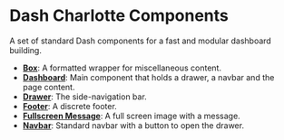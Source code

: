 # Dash Charlotte Components

A set of standard Dash components for a fast and modular dashboard building.

- [**Box**]({{cookiecutter.app_name}}/components/box.py): A formatted wrapper for miscellaneous content.
- [**Dashboard**]({{cookiecutter.app_name}}/components/dashboard.py): Main component that holds a drawer, a navbar and the page content.
- [**Drawer**]({{cookiecutter.app_name}}/components/drawer.py): The side-navigation bar.
- [**Footer**]({{cookiecutter.app_name}}/components/footer.py): A discrete footer.
- [**Fullscreen Message**]({{cookiecutter.app_name}}/components/fullscreen_message.py): A full screen image with a message.
- [**Navbar**]({{cookiecutter.app_name}}/components/navbar.py): Standard navbar with a button to open the drawer.
